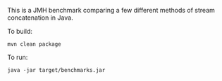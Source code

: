 This is a JMH benchmark comparing a few different methods of stream
concatenation in Java.

To build:

```
mvn clean package
```

To run:
```
java -jar target/benchmarks.jar
```
